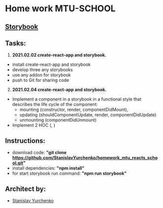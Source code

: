 # Home work MTU-SCHOOL

## [Storybook](https://stanislavyurchenko.github.io/homework_mtu_reacts_school/.)

## Tasks:

1. **2021.02.02 create-react-app and storybook.**
  - install create-react-app and storybook
  - develop three any storybooks
  - use any addon for storybook
  - push to Git for sharing code

2. **2021.02.04 create-react-app and storybook.**
  - Implement a component in a storybook in a functional style that describes the life cycle of the component: 
    - mounting (constructor, render, componentDidMount), 
    - updating (shouldComponentUpdate, render, componentDidUpdate)
    - unmounting (componentDidUnmount)
  - Implement 2 HOC (<Can />, <ErrorHandler />)

## Instructions:
  - download code: **"git clone
    https://github.com/StanislavYurchenko/homework_mtu_reacts_school.git"**
  - install dependencies: **"npm install"**
  - for start storybook run command: **"npm run storybook"**

## Architect by:



  - [Stanislav Yurchenko](https://github.com/StanislavYurchenko)
